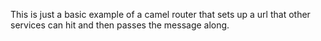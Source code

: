 This is just a basic example of a camel router that sets up a url that other services can hit and then passes the message along.